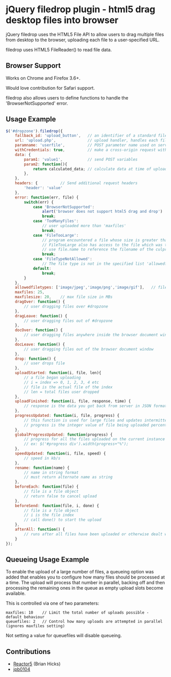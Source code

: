 jQuery filedrop plugin - html5 drag desktop files into browser
==============================
jQuery filedrop uses the HTML5 File API to allow users
to drag multiple files from desktop to the browser, uploading
each file to a user-specified URL.

filedrop uses HTML5 FileReader() to read file data.

Browser Support
---------------
Works on Chrome and Firefox 3.6+.

Would love contribution for Safari support.

filedrop also allows users to define functions to handle the 'BrowserNotSupported' error.

Usage Example
---------------
```javascript
$('#dropzone').filedrop({
	fallback_id: 'upload_button',   // an identifier of a standard file input element
	url: 'upload.php',				// upload handler, handles each file separately, can also be a function returning a url
	paramname: 'userfile',			// POST parameter name used on serverside to reference file
	withCredentials: true,			// make a cross-origin request with cookies
	data: {
		param1: 'value1', 			// send POST variables
		param2: function(){
			return calculated_data; // calculate data at time of upload
		},
	},
	headers: { 			// Send additional request headers
		'header': 'value'
	},
	error: function(err, file) {
		switch(err) {
			case 'BrowserNotSupported':
				alert('browser does not support html5 drag and drop')
				break;
			case 'TooManyFiles':
				// user uploaded more than 'maxfiles'
				break;
			case 'FileTooLarge':
				// program encountered a file whose size is greater than 'maxfilesize'
				// FileTooLarge also has access to the file which was too large
				// use file.name to reference the filename of the culprit file
				break;
		    case 'FileTypeNotAllowed':
		        // The file type is not in the specified list 'allowedfiletypes'
			default:
				break;
		}
	},
	allowedfiletypes: ['image/jpeg','image/png','image/gif'],	// filetypes allowed by Content-Type.  Empty array means no restrictions
	maxfiles: 25,
	maxfilesize: 20, 	// max file size in MBs
	dragOver: function() {
		// user dragging files over #dropzone
	},
	dragLeave: function() {
		// user dragging files out of #dropzone
	},
	docOver: function() {
		// user dragging files anywhere inside the browser document window
	},
	docLeave: function() {
		// user dragging files out of the browser document window
	},
	drop: function() {
		// user drops file
	},
	uploadStarted: function(i, file, len){
		// a file began uploading
		// i = index => 0, 1, 2, 3, 4 etc
		// file is the actual file of the index
		// len = total files user dropped
	},
	uploadFinished: function(i, file, response, time) {
		// response is the data you got back from server in JSON format.
	},
	progressUpdated: function(i, file, progress) {
		// this function is used for large files and updates intermittently
		// progress is the integer value of file being uploaded percentage to completion
	},
	globalProgressUpdated: function(progress) {
		// progress for all the files uploaded on the current instance (percentage)
		// ex: $('#progress div').width(progress+"%");
	},
	speedUpdated: function(i, file, speed) {
		// speed in kb/s
	},
	rename: function(name) {
		// name in string format
		// must return alternate name as string
	},
	beforeEach: function(file) {
		// file is a file object
		// return false to cancel upload
	},
	beforeSend: function(file, i, done) {
		// file is a file object
		// i is the file index
		// call done() to start the upload
	},
	afterAll: function() {
		// runs after all files have been uploaded or otherwise dealt with
	}
});
```

Queueing Usage Example
----------------------

To enable the upload of a large number of files, a queueing option was added that enables you to configure how many files should be processed at a time.  The upload will process that number in parallel, backing off and then processing the remaining ones in the queue as empty upload slots become available.

This is controlled via one of two parameters:

    maxfiles: 10    // Limit the total number of uploads possible - default behaviour
    queuefiles: 2   // Control how many uploads are attempted in parallel (ignores maxfiles setting)

Not setting a value for queuefiles will disable queueing.

Contributions
---------------
* [Reactor5](http://github.com/Reactor5/) (Brian Hicks)
* [jpb0104](http://github.com/jpb0104)
